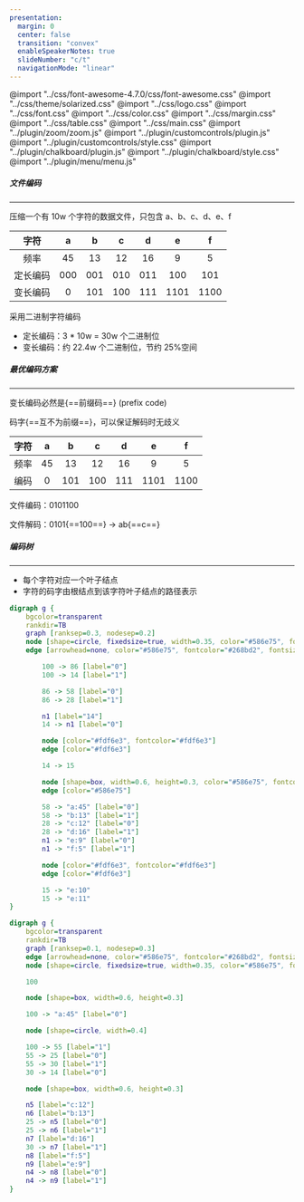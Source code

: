 ```yaml
---
presentation:
  margin: 0
  center: false
  transition: "convex"
  enableSpeakerNotes: true
  slideNumber: "c/t"
  navigationMode: "linear"
---
```


@import "../css/font-awesome-4.7.0/css/font-awesome.css"
@import "../css/theme/solarized.css"
@import "../css/logo.css"
@import "../css/font.css"
@import "../css/color.css"
@import "../css/margin.css"
@import "../css/table.css"
@import "../css/main.css"
@import "../plugin/zoom/zoom.js"
@import "../plugin/customcontrols/plugin.js"
@import "../plugin/customcontrols/style.css"
@import "../plugin/chalkboard/plugin.js"
@import "../plugin/chalkboard/style.css"
@import "../plugin/menu/menu.js"

<!-- slide data-notes="" -->

##### 文件编码

---

压缩一个有 10w 个字符的数据文件，只包含 a、b、c、d、e、f

<div class="threelines top0 bottom0">

|   字符   |  a  |  b  |  c  |  d  |  e   |  f   |
| :------: | :-: | :-: | :-: | :-: | :--: | :--: |
|   频率   | 45  | 13  | 12  | 16  |  9   |  5   |
| 定长编码 | 000 | 001 | 010 | 011 | 100  | 101  |
| 变长编码 |  0  | 101 | 100 | 111 | 1101 | 1100 |

</div>

采用二进制字符编码

- 定长编码：3 \* 10w = 30w 个二进制位
- 变长编码：约 22.4w 个二进制位，节约 25%空间

<!-- slide vertical=true data-notes="" -->

##### 最优编码方案

---

变长编码必然是{==前缀码==} (prefix code)

码字{==互不为前缀==}，可以保证解码时无歧义

<div class="threelines top0 bottom0">

| 字符 |  a  |  b  |  c  |  d  |  e   |  f   |
| :--: | :-: | :-: | :-: | :-: | :--: | :--: |
| 频率 | 45  | 13  | 12  | 16  |  9   |  5   |
| 编码 |  0  | 101 | 100 | 111 | 1101 | 1100 |

</div>

文件编码：0101100

文件解码：<span class="red">0</span><span class="green">101</span>{==100==} -> <span class="red">a</span><span class="green">b</span>{==c==}

<!-- slide data-notes="" -->

##### 编码树

---

<div class="top2"></div>

- 每个字符对应一个叶子结点
- 字符的码字由根结点到该字符叶子结点的路径表示

```dot
digraph g {
    bgcolor=transparent
    rankdir=TB
    graph [ranksep=0.3, nodesep=0.2]
    node [shape=circle, fixedsize=true, width=0.35, color="#586e75", fontcolor="#b58900", fontsize=16, fontname="LXGWWenKai"]
    edge [arrowhead=none, color="#586e75", fontcolor="#268bd2", fontsize=16, fontname="LXGWWenKai", len=0.1]

        100 -> 86 [label="0"]
        100 -> 14 [label="1"]

        86 -> 58 [label="0"]  
        86 -> 28 [label="1"]

        n1 [label="14"]
        14 -> n1 [label="0"]

        node [color="#fdf6e3", fontcolor="#fdf6e3"]
        edge [color="#fdf6e3"]

        14 -> 15

        node [shape=box, width=0.6, height=0.3, color="#586e75", fontcolor="#b58900"]
        edge [color="#586e75"]

        58 -> "a:45" [label="0"]
        58 -> "b:13" [label="1"]
        28 -> "c:12" [label="0"]
        28 -> "d:16" [label="1"]
        n1 -> "e:9" [label="0"]
        n1 -> "f:5" [label="1"]

        node [color="#fdf6e3", fontcolor="#fdf6e3"]
        edge [color="#fdf6e3"]

        15 -> "e:10"
        15 -> "e:11"
}
```

```dot {.top-30 .left50per}
digraph g {
    bgcolor=transparent
    rankdir=TB
    graph [ranksep=0.1, nodesep=0.3]
    edge [arrowhead=none, color="#586e75", fontcolor="#268bd2", fontsize=14, fontname="LXGWWenKai", len=0.1]
    node [shape=circle, fixedsize=true, width=0.35, color="#586e75", fontcolor="#b58900", fontsize=16, fontname="LXGWWenKai"]

    100

    node [shape=box, width=0.6, height=0.3]

    100 -> "a:45" [label="0"]

    node [shape=circle, width=0.4]

    100 -> 55 [label="1"]
    55 -> 25 [label="0"]
    55 -> 30 [label="1"]
    30 -> 14 [label="0"]

    node [shape=box, width=0.6, height=0.3]

    n5 [label="c:12"]
    n6 [label="b:13"]
    25 -> n5 [label="0"]
    25 -> n6 [label="1"]
    n7 [label="d:16"]
    30 -> n7 [label="1"]
    n8 [label="f:5"]
    n9 [label="e:9"]
    n4 -> n8 [label="0"]
    n4 -> n9 [label="1"]
}
```
